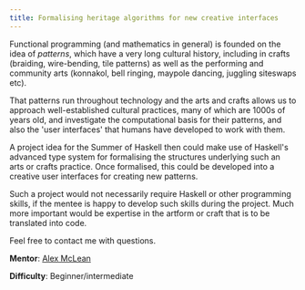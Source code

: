```yaml
---
title: Formalising heritage algorithms for new creative interfaces
---
```


Functional programming (and mathematics in general) is founded on the idea of _patterns_, which have a very long cultural history, including in crafts (braiding, wire-bending, tile patterns) as well as the performing and community arts (konnakol, bell ringing, maypole dancing, juggling siteswaps etc).

That patterns run throughout technology and the arts and crafts allows us to approach well-established cultural practices, many of which are 1000s of years old, and investigate the computational basis for their patterns, and also the 'user interfaces' that humans have developed to work with them.

A project idea for the Summer of Haskell then could make use of Haskell's advanced type system for formalising the structures underlying such an arts or crafts practice. Once formalised, this could be developed into a creative user interfaces for creating new patterns.

Such a project would not necessarily require Haskell or other programming skills, if the mentee is happy to develop such skills during the project. Much more important would be expertise in the artform or craft that is to be translated into code.

Feel free to contact me with questions.

**Mentor**: [Alex McLean](https://thentrythis.org/about/alex-mclean/)

**Difficulty**: Beginner/intermediate
